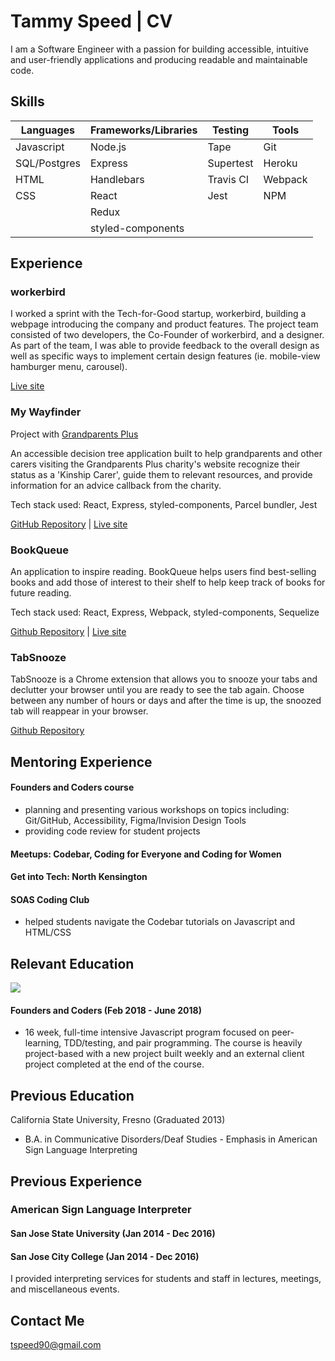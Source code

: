 # Tammy Speed | CV

I am a Software Engineer with a passion for building accessible, intuitive and user-friendly applications and producing readable and maintainable code.

## Skills

| Languages    | Frameworks/Libraries | Testing   | Tools   |
| ------------ | -------------------- | --------- | ------- |
| Javascript   | Node.js              | Tape      | Git     |
| SQL/Postgres | Express              | Supertest | Heroku  |
| HTML         | Handlebars           | Travis CI | Webpack |
| CSS          | React                | Jest      | NPM     |
|              | Redux                |           |         |
|              | styled-components    |           |         |

## Experience

### workerbird

I worked a sprint with the Tech-for-Good startup, workerbird, building a webpage introducing the company and product features. The project team consisted of two developers, the Co-Founder of workerbird, and a designer. As part of the team, I was able to provide feedback to the overall design as well as specific ways to implement certain design features (ie. mobile-view hamburger menu, carousel).

[Live site](https://www.workerbird.co.uk/)

### My Wayfinder

Project with [Grandparents Plus](https://www.grandparentsplus.org.uk/)

An accessible decision tree application built to help grandparents and other carers visiting the Grandparents Plus charity's website recognize their status as a 'Kinship Carer', guide them to relevant resources, and provide information for an advice callback from the charity.

Tech stack used: React, Express, styled-components, Parcel bundler, Jest

[GitHub Repository](https://github.com/tspeed90/GP_ProjectBernadette) | [Live site](https://my-wayfinder.herokuapp.com)

### BookQueue

An application to inspire reading. BookQueue helps users find best-selling books and add those of interest to their shelf to help keep track of books for future reading. 

Tech stack used: React, Express, Webpack, styled-components, Sequelize

[Github Repository](https://github.com/tspeed90/book-queue) | [Live site](https://book-queue.herokuapp.com/)

### TabSnooze
TabSnooze is a Chrome extension that allows you to snooze your tabs and declutter your browser until you are ready to see the tab again. Choose between any number of hours or days and after the time is up, the snoozed tab will reappear in your browser.

[Github Repository](https://github.com/tspeed90/tab-snooze)

## Mentoring Experience

#### Founders and Coders course
- planning and presenting various workshops on topics including: Git/GitHub, Accessibility, Figma/Invision Design Tools
- providing code review for student projects

#### Meetups: Codebar, Coding for Everyone and Coding for Women

#### Get into Tech: North Kensington    

#### SOAS Coding Club
- helped students navigate the Codebar tutorials on Javascript and HTML/CSS


## Relevant Education

![](http://res.cloudinary.com/dp6beg5nw/image/upload/v1525004700/fac-logo_njmmf7.png)

#### Founders and Coders (Feb 2018 - June 2018)

- 16 week, full-time intensive Javascript program focused on peer-learning, TDD/testing, and pair programming. The course is heavily project-based with a new project built weekly and an external client project completed at the end of the course.

## Previous Education

California State University, Fresno (Graduated 2013)

- B.A. in Communicative Disorders/Deaf Studies - Emphasis in American Sign Language Interpreting

## Previous Experience

### American Sign Language Interpreter

#### San Jose State University (Jan 2014 - Dec 2016)

#### San Jose City College (Jan 2014 - Dec 2016)

I provided interpreting services for students and staff in lectures, meetings, and miscellaneous events.

## Contact Me

tspeed90@gmail.com
